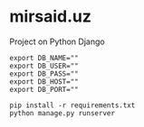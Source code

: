 # mirsaid.uz
Project on Python Django

```
export DB_NAME=""
export DB_USER=""
export DB_PASS=""
export DB_HOST=""
export DB_PORT=""
```
```
pip install -r requirements.txt
python manage.py runserver
```
